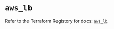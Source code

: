 # `aws_lb`

Refer to the Terraform Registory for docs: [`aws_lb`](https://registry.terraform.io/providers/hashicorp/aws/3.76.1/docs/resources/lb).
